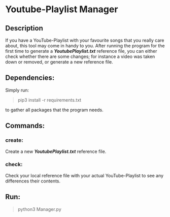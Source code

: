 # Youtube-Playlist Manager

## Description

If you have a YouTube-Playlist with your favourite songs that you really care about, this tool may come in handy to you. 
After running the program for the first time to generate a __*YoutubePlaylist.txt*__ reference file, you can either check 
whether there are some changes; for instance a video was taken down or removed, or generate a new reference file.

 
## Dependencies:
 
 Simply run: 
 
 > pip3 install -r requirements.txt
 
 to gather all packages that the program needs.  
 
 
## Commands: 

### create:
Create a new __*YoutubePlaylist.txt*__ reference file.

### check:
Check your local reference file with your actual YouTube-Playlist to see any differences their contents.
    
 
 ## Run:
 > python3 Manager.py
